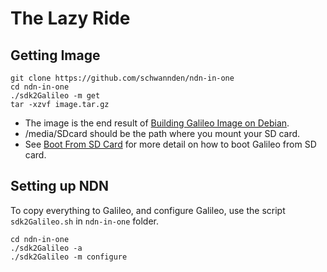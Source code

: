 # The Lazy Ride
## Getting Image
```
git clone https://github.com/schwannden/ndn-in-one
cd ndn-in-one
./sdk2Galileo -m get
tar -xzvf image.tar.gz
```
* The image is the end result of [Building Galileo Image on Debian](building_galileo_image_on_debian.md).
* /media/SDcard should be the path where you mount your SD card.
* See [Boot From SD Card](boot_from_sd_card.md) for more detail on how to boot Galileo from SD card.

## Setting up NDN
To copy everything to Galileo, and configure Galileo, use the script `sdk2Galileo.sh` in `ndn-in-one` folder.
```
cd ndn-in-one
./sdk2Galileo -a
./sdk2Galileo -m configure
```